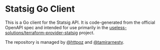 # Statsig Go Client
This is a Go client for the Statsig API. It is code-generated from the official OpenAPI spec and intended for use primarily in the [useless-solutions/terraform-provider-statsig](https://github.com/useless-solutions/terraform-provider-statsig) project.

The repository is managed by [@httpoz](https://github.com/httpoz) and [@tamirarnesty](https://github.com/tamirarnesty).
